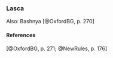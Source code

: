 ### Lasca

Also: Bashnya [@OxfordBG, p. 270]

#### References

[@OxfordBG, p. 271; @NewRules, p. 176]
